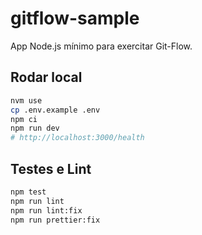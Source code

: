 # gitflow-sample

App Node.js mínimo para exercitar Git-Flow.

## Rodar local

```bash
nvm use
cp .env.example .env
npm ci
npm run dev
# http://localhost:3000/health
```
## Testes e Lint

```bash
npm test
npm run lint
npm run lint:fix
npm run prettier:fix
```
